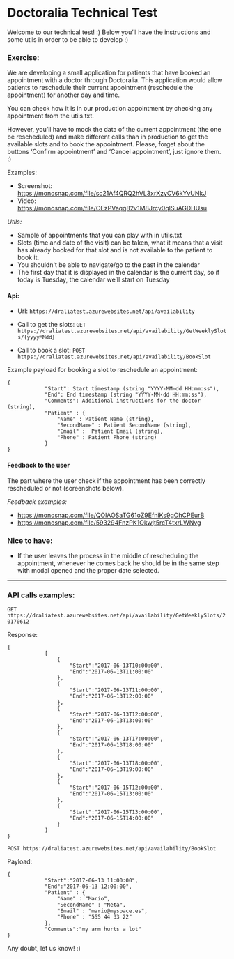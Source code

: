 # Doctoralia Technical Test
Welcome to our technical test! :) Below you’ll have the instructions and some utils in order to be able to develop :)

### Exercise:
We are developing a small application for patients that have booked an appointment with a doctor through Doctoralia. This application would allow patients to reschedule their current appointment (reschedule the appointment) for another day and time.

You can check how it is in our production appointment by checking any appointment from the utils.txt.

However, you’ll have to mock the data of the current appointment (the one be rescheduled) and make different calls than in production to get the available slots and to book the appointment. Please, forget about the buttons ‘Confirm appointment’ and ‘Cancel appointment’, just ignore them. :)

Examples: 
* Screenshot: https://monosnap.com/file/sc21Af4QRQ2hVL3xrXzyCV6kYvUNkJ
* Video: https://monosnap.com/file/OEzPVaqq82v1M8Jrcy0qlSuAGDHUsu

*Utils:*
- Sample of appointments that you can play with in utils.txt
- Slots (time and date of the visit) can be taken, what it means that a visit has already booked for that slot and is not available to the patient to book it.
- You shouldn't be able to navigate/go to the past in the calendar
- The first day that it is displayed in the calendar is the current day, so if today is Tuesday, the calendar we’ll start on Tuesday


#### Api:
- Url: `https://draliatest.azurewebsites.net/api/availability`

- Call to get the slots:
	`GET https://draliatest.azurewebsites.net/api/availability/GetWeeklySlots/{yyyyMMdd}`

- Call to book a slot:
	`POST https://draliatest.azurewebsites.net/api/availability/BookSlot`

Example payload for booking a slot to reschedule an appointment:
```
{        
            "Start": Start timestamp (string "YYYY-MM-dd HH:mm:ss"),
            "End": End timestamp (string "YYYY-MM-dd HH:mm:ss"),
            "Comments": Additional instructions for the doctor (string),
            "Patient" : {
                "Name" : Patient Name (string),
                "SecondName" : Patient SecondName (string),
                "Email" :  Patient Email (string),
                "Phone" : Patient Phone (string)
            }
}   
```

#### Feedback to the user 
The part where the user check if the appointment has been correctly rescheduled or not (screenshots below).

*Feedback examples:*
- https://monosnap.com/file/QOlAOSaTG61oZ9EfniKs9gOhCPEurB
- https://monosnap.com/file/593294FnzPK1Okwjt5rcT4txrLWNvg

### Nice to have:
* If the user leaves the process in the middle of rescheduling the appointment, whenever he comes back he should be in the same step with modal opened and the proper date selected.

---

### API calls examples: 

`GET https://draliatest.azurewebsites.net/api/availability/GetWeeklySlots/20170612`

Response:
```
{                  
            [
                {
                    "Start":"2017-06-13T10:00:00",
                    "End":"2017-06-13T11:00:00"
                },
                {
                    "Start":"2017-06-13T11:00:00",
                    "End":"2017-06-13T12:00:00"
                },
                {
                    "Start":"2017-06-13T12:00:00",
                    "End":"2017-06-13T13:00:00"
                },
                {
                    "Start":"2017-06-13T17:00:00",
                    "End":"2017-06-13T18:00:00"
                },
                {
                    "Start":"2017-06-13T18:00:00",
                    "End":"2017-06-13T19:00:00"
                },
                {
                    "Start":"2017-06-15T12:00:00",
                    "End":"2017-06-15T13:00:00"
                },
                {
                    "Start":"2017-06-15T13:00:00",
                    "End":"2017-06-15T14:00:00"
                }
            ]        
}
```



`POST https://draliatest.azurewebsites.net/api/availability/BookSlot`

Payload:
```
{                        
            "Start":"2017-06-13 11:00:00",
            "End":"2017-06-13 12:00:00",
            "Patient" : {
                "Name" : "Mario",
                "SecondName" : "Neta",
                "Email" : "mario@myspace.es",
                "Phone" : "555 44 33 22"
            },
            "Comments":"my arm hurts a lot"
}  
```


Any doubt, let us know! :)



